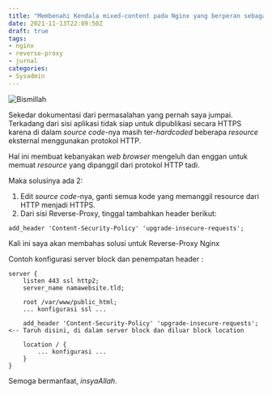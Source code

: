 ```yaml
---
title: "Membenahi Kendala mixed-content pada Nginx yang berperan sebagai Reverse-Proxy"
date: 2021-11-13T22:09:50Z
draft: true
tags:
- nginx
- reverse-proxy
- jurnal
categories:
- Sysadmin
---
```


![Bismillah](https://s3-jak01.storageraya.com/ahf-testcdn/img/bismillah_300x60.png#center)

Sekedar dokumentasi dari permasalahan yang pernah saya jumpai. Terkadang dari sisi aplikasi tidak siap untuk dipublikasi secara HTTPS karena di dalam _source code_-nya masih ter-_hardcoded_ beberapa _resource_ eksternal menggunakan protokol HTTP.

Hal ini membuat kebanyakan _web browser_ mengeluh dan enggan untuk memuat _resource_ yang dipanggil dari protokol HTTP tadi.

Maka solusinya ada 2:

1. Edit _source code_-nya, ganti semua kode yang memanggil resource dari HTTP menjadi HTTPS.
2. Dari sisi Reverse-Proxy, tinggal tambahkan header berikut:

```
add_header 'Content-Security-Policy' 'upgrade-insecure-requests';
```


Kali ini saya akan membahas solusi untuk Reverse-Proxy Nginx

Contoh konfigurasi server block dan penempatan header :

```
server {
    listen 443 ssl http2;
    server_name namawebsite.tld;

    root /var/www/public_html;
    ... konfigurasi ssl ...

    add_header 'Content-Security-Policy' 'upgrade-insecure-requests';  <-- Taruh disini, di dalam server block dan diluar block location

    location / {
        ... konfigurasi ...
    }
}
```

Semoga bermanfaat, _insyaAllah_.